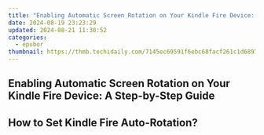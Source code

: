 ```yaml
---
title: "Enabling Automatic Screen Rotation on Your Kindle Fire Device: A Step-by-Step Guide"
date: 2024-08-19 23:23:29
updated: 2024-08-21 11:30:52
categories:
  - epubor
thumbnail: https://thmb.techidaily.com/7145ec69591f6ebc68facf261c1d68971298e27f3697b076251aa5b51f323de0.jpg
---
```


## Enabling Automatic Screen Rotation on Your Kindle Fire Device: A Step-by-Step Guide

## How to Set Kindle Fire Auto-Rotation?



<ins class="adsbygoogle"
     style="display:block"
     data-ad-format="autorelaxed"
     data-ad-client="ca-pub-7571918770474297"
     data-ad-slot="1223367746"></ins>



<ins class="adsbygoogle"
     style="display:block"
     data-ad-client="ca-pub-7571918770474297"
     data-ad-slot="8358498916"
     data-ad-format="auto"
     data-full-width-responsive="true"></ins>
